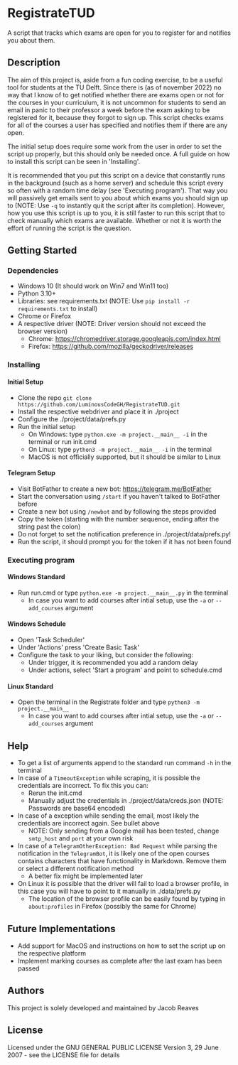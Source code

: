 # RegistrateTUD
A script that tracks which exams are open for you to register for and notifies you about them.

## Description

The aim of this project is, aside from a fun coding exercise, to be a useful tool for students at the TU Delft.
Since there is (as of november 2022) no way that I know of to get notified whether there are exams open 
or not for the courses in your curriculum, it is not uncommon for students to send an email in panic to their
professor a week before the exam asking to be registered for it, because they forgot to sign up. This script
checks exams for all of the courses a user has specified and notifies them if there are any open. 

The initial setup does require some work from the user in order to set the script up properly, but this should only
be needed once. A full guide on how to install this script can be seen in 'Installing'.

It is recommended that you put this script on a device that constantly runs in the background (such as a home server)
and schedule this script every so often with a random time delay (see 'Executing program'). That way you will passively 
get emails sent to you about which exams you should sign up to (NOTE: Use `-q` to instantly quit the script after 
its completion). However, how you use this script is up to you, it is still faster to run this script that 
to check manually which exams are available. Whether or not it is worth the effort of running the script is the question.

## Getting Started

### Dependencies

* Windows 10 (It should work on Win7 and Win11 too)
* Python 3.10+
* Libraries: see requirements.txt (NOTE: Use `pip install -r requirements.txt` to install)
* Chrome or Firefox
* A respective driver (NOTE: Driver version should not exceed the browser version)
    * Chrome:  https://chromedriver.storage.googleapis.com/index.html
    * Firefox: https://github.com/mozilla/geckodriver/releases

### Installing

#### Initial Setup

* Clone the repo `git clone https://github.com/LuminousCodeGH/RegistrateTUD.git`
* Install the respective webdriver and place it in ./project
* Configure the ./project/data/prefs.py
* Run the initial setup
    * On Windows: type `python.exe -m project.__main__ -i` in the terminal or run init.cmd
    * On Linux: type `python3 -m project.__main__ -i` in the terminal
    * MacOS is not officially supported, but it should be similar to Linux

#### Telegram Setup

* Visit BotFather to create a new bot: https://telegram.me/BotFather
* Start the conversation using `/start` if you haven't talked to BotFather before
* Create a new bot using `/newbot` and by following the steps provided
* Copy the token (starting with the number sequence, ending after the string past the colon)
* Do not forget to set the notification preference in ./project/data/prefs.py!
* Run the script, it should prompt you for the token if it has not been found

### Executing program

#### Windows Standard

* Run run.cmd or type `python.exe -m project.__main__.py` in the terminal
    * In case you want to add courses after intial setup, use the `-a` or `--add_courses` argument

#### Windows Schedule

* Open 'Task Scheduler'
* Under 'Actions' press 'Create Basic Task'
* Configure the task to your liking, but consider the following:
    * Under trigger, it is recommended you add a random delay
    * Under actions, select 'Start a program' and point to schedule.cmd

#### Linux Standard
* Open the terminal in the Registrate folder and type `python3 -m project.__main__`
    * In case you want to add courses after intial setup, use the `-a` or `--add_courses` argument

## Help

* To get a list of arguments append to the standard run command `-h` in the terminal
* In case of a `TimeoutException` while scraping, it is possible the credentials are incorrect. To fix this you can:
    * Rerun the init.cmd
    * Manually adjust the credentials in ./project/data/creds.json (NOTE: Passwords are base64 encoded)
* In case of a exception while sending the email, most likely the credentials are incorrect again. See bullet above
    * NOTE: Only sending from a Google mail has been tested, change `smtp_host` and `port` at your own risk
* In case of a `TelegramOtherException: Bad Request` while parsing the notification in the `TelegramBot`, it is likely one of the open courses contains characters that have functionality in Markdown. Remove them or select a different notification method
    * A better fix might be implemented later
* On Linux it is possible that the driver will fail to load a browser profile, in this case you will have to point to it manually in ./data/prefs.py
    * The location of the browser profile can be easily found by typing in `about:profiles` in Firefox (possibly the same for Chrome)

## Future Implementations

* Add support for MacOS and instructions on how to set the script up on the respective platform
* Implement marking courses as complete after the last exam has been passed

## Authors

This project is solely developed and maintained by Jacob Reaves

## License

Licensed under the GNU GENERAL PUBLIC LICENSE Version 3, 29 June 2007 - see the LICENSE file for details
